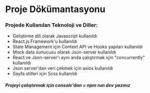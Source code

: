 # Proje Dökümantasyonu

### Projede Kullanılan Teknoloji ve Diller:

- Geliştirme dili olarak Javascript kullanıldı
- React.js Framework'u kullanıldı
- State Management için Context API ve Hooks yapıları kullanıldı
- Mock data sunucusu olarak Json-server kullanıldı
- React ve Json-server'ı aynı anda çalıştırmak için "concurrently" kullanıldı
- Json server'dan veri çekmek için axios kullanıldı
- Sayfa stilleri için Scss kullanıldı

##### Projeyi çalıştırmak için console'dan =  *npm run dev*  yazınız
